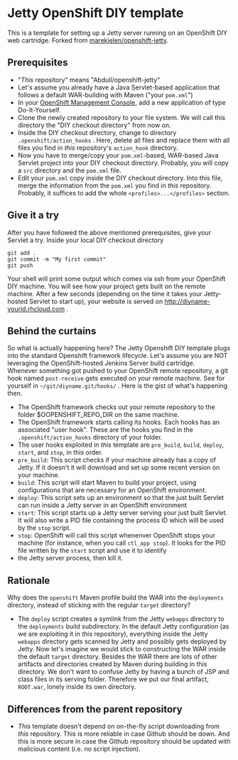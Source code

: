 Jetty OpenShift DIY template
============================

This is a template for setting up a Jetty server running on an OpenShift DIY web cartridge. Forked from [marekjelen/openshift-jetty](https://github.com/marekjelen/openshift-jetty).

Prerequisites
-------------
* "*This* repository" means "Abdull/openshift-jetty"
* Let's assume you already have a Java Servlet-based application that follows a default WAR-building with Maven ("your `pom.xml`")
* In your [OpenShift Management Console](https://openshift.redhat.com/app/console/applications), add a new application of type Do-It-Yourself. 
* Clone the newly created repository to your file system. We will call this directory the "DIY checkout directory" from now on.
* Inside the DIY checkout directory, change to directory `.openshift/action_hooks` . Here, delete all files and replace them with all files you find in *this* repository's `action_hook` directory.
* Now you have to merge/copy your `pom.xml`-based, WAR-based Java Servlet project into your DIY checkout directory. Probably, you will copy a `src` directory and the `pom.xml` file.
* Edit your `pom.xml` copy inside the DIY checkout directory. Into this file, merge the information from the `pom.xml` you find in *this* repository. Probably, it suffices to add the whole `<profiles>...</profiles>` section.

Give it a try
-------------
After you have followed the above mentioned prerequisites, give your Servlet a try. Inside your local DIY checkout directory  

    git add .
    git commit -m "My first commit"
    git push

Your shell will print some output which comes via ssh from your OpenShift DIY machine. You will see how your project gets built on the remote machine. After a few seconds (depending on the time it takes your Jetty-hosted Servlet to start up), your website is served on http://diyname-yourid.rhcloud.com .

Behind the curtains
-------------------
So what is actually happening here? The Jetty Openshift DIY template plugs into the standard Openshift framework lifecycle. Let's assume you are NOT leveraging the OpenShift-hosted Jenkins Server build cartridge.  
Whenever something got pushed to your OpenShift remote repository, a git hook named `post-receive` gets executed on your remote machine. See for yourself in `~/git/diyname.git/hooks/` . Here is the gist of what's happening then.
* The OpenShift framework checks out your remote repository to the folder $OOPENSHIFT_REPO_DIR on the same machine.
* The OpenShift framework starts calling its hooks. Each hooks has an associated "user hook". These are the hooks you find in the `.openshift/action_hooks` directory of your folder.
* The user hooks exploited in *this* template are `pre_build`, `build`, `deploy`, `start`, and `stop`, in this order. 
* `pre_build`: This script checks if your machine already has a copy of Jetty. If it doesn't it will download and set up some recent version on your machine.
* `build`: This script will start Maven to build your project, using configurations that are necessary for an OpenShift environment.
* `deploy`: This script sets up an environment so that the just built Servlet can run inside a Jetty server in an OpenShift environment
* `start`: This script starts up a Jetty server serving your just built Servlet. It will also write a PID file containing the process ID which will be used by the `stop` script.
* `stop`: OpenShift will call this script whenenver OpenShift stops your machine (for instance, when you call `ctl_app stop`). It looks for the PID file written by the `start` script and use it to identify 
* the Jetty server process, then kill it.

Rationale
---------
Why does the `openshift` Maven profile build the WAR into the `deployments` directory, instead of sticking with the regular `target` directory?
* The `deploy` script creates a symlink from the Jetty `webapps` directory to the `deployments` build subdirectory. In the default Jetty configuration (as we are exploiting it in *this* repository), everything inside the Jetty `webapps` directory gets scanned by Jetty and possibly gets deployed by Jetty. Now let's imagine we would stick to constructing the WAR inside the default `target` directory. Besides the WAR there are lots of other artifacts and directories created by Maven during building in this directory. We don't want to confuse Jetty by having a bunch of JSP and class files in its serving folder. Therefore we put our final artifact, `ROOT.war`, lonely inside its own directory.

Differences from the parent repository
--------------------------------------
* *This* template doesn't depend on on-the-fly script downloading from *this* repository. This is more reliable in case Github should be down. And this is more secure in case the Github repository should be updated with malicious content (i.e. no script injection).

